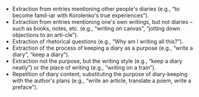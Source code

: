 - Extraction from entries mentioning other people's diaries (e.g., “to become famil-iar with Korolenko's true experiences”).
- Extraction from entries mentioning one's own writings, but not diaries – such as books, notes, etc. (e.g., “writing on canvas”, “jotting down objections to an arti-cle”).
- Extraction of rhetorical questions (e.g., “Why am I writing all this?”).
- Extraction of the process of keeping a diary as a purpose (e.g., “write a diary”, “keep a diary”).
- Extraction not the purpose, but the writing style (e.g., “keep a diary neatly”) or the place of writing (e.g., “writing on a train”).
- Repetition of diary content, substituting the purpose of diary-keeping with the author's plans (e.g., “write an article, translate a poem, write a preface”).
